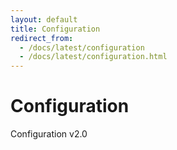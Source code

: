 ```yaml
---
layout: default
title: Configuration
redirect_from:
  - /docs/latest/configuration
  - /docs/latest/configuration.html
---
```


# Configuration

Configuration v2.0
